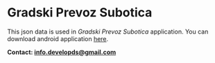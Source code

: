 # Gradski Prevoz Subotica

This json data is used in _Gradski Prevoz Subotica_ application.
You can download android application [here](https://play.google.com/store/apps/details?id=com.gradskiprevozsubotica).

**Contact: info.developds@gmail.com**
